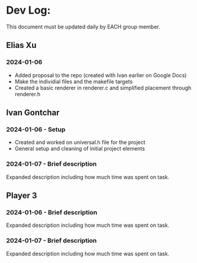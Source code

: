 # Dev Log:

This document must be updated daily by EACH group member.

## Elias Xu

### 2024-01-06

- Added proposal to the repo (created with Ivan earlier on Google Docs)
- Make the individial files and the makefile targets
- Created a basic renderer in renderer.c and simplified placement through renderer.h

## Ivan Gontchar

### 2024-01-06 - Setup
- Created and worked on universal.h file for the project
- General setup and cleaning of initial project elements

### 2024-01-07 - Brief description
Expanded description including how much time was spent on task.

## Player 3

### 2024-01-06 - Brief description
Expanded description including how much time was spent on task.

### 2024-01-07 - Brief description
Expanded description including how much time was spent on task.
